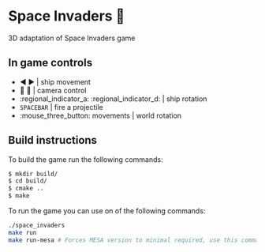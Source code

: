 # Space Invaders :space_invader:
3D adaptation of Space Invaders game

## In game controls

- :arrow_backward: :arrow_forward: | ship movement
- :arrow_up_small: :arrow_down_small: | camera control
- :regional_indicator_a: :regional_indicator_d: | ship rotation
- `SPACEBAR` | fire a projectile
- :mouse_three_button: movements | world rotation

## Build instructions
To build the game run the following commands:
```bash
$ mkdir build/
$ cd build/
$ cmake ..
$ make
```

To run the game you can use on of the following commands:
```bash
./space_invaders
make run
make run-mesa # Forces MESA version to minimal required, use this command if your graphics card is too old to support OpenGL in version 3.3
```

